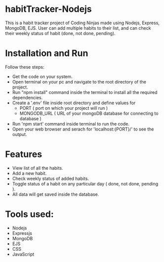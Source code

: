 # habitTracker-Nodejs
  This is a habit tracker project of Coding Ninjas made using Nodejs, Express, MongoDB, EJS. User can add multiple habits to their list, and can check their weekly status of habit (done, not done, pending). 


# Installation and Run 
  Follow these steps:
  - Get the code on your system.
  - Open terminal on your pc and navigate to the root directory of the project.
  - Run "npm install" command inside the terminal to install all the required dependencies.
  - Create a '.env' file inside root directory and define values for
      - PORT ( port on which your project will run )
      - MONGODB_URL ( URL of your mongoDB database for connecting to database )
  - Run 'npm start' command inside terminal to run the code.
  - Open your web browser and serach for 'localhost:{PORT}/' to see the output.

# Features
  - View list of all the habits.
  - Add a new habit.
  - Check weekly status of added habits.
  - Toggle status of a habit on any particular day ( done, not done, pending ).
  - All data will get saved inside the database.

# Tools used:
  - Nodejs
  - Expressjs
  - MongoDB
  - EJS
  - CSS
  - JavaScript
